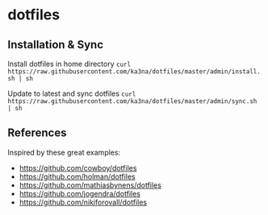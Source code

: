 # dotfiles

## Installation & Sync

Install dotfiles in home directory
`curl https://raw.githubusercontent.com/ka3na/dotfiles/master/admin/install.sh | sh`

Update to latest and sync dotfiles
`curl https://raw.githubusercontent.com/ka3na/dotfiles/master/admin/sync.sh | sh`

## References

Inspired by these great examples:
- https://github.com/cowboy/dotfiles
- https://github.com/holman/dotfiles
- https://github.com/mathiasbynens/dotfiles
- https://github.com/jogendra/dotfiles
- https://github.com/nikiforovall/dotfiles
